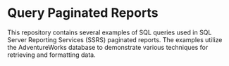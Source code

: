 # Query Paginated Reports

This repository contains several examples of SQL queries used in SQL Server Reporting Services (SSRS) paginated reports. The examples utilize the AdventureWorks database to demonstrate various techniques for retrieving and formatting data.
